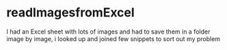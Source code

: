 # readImagesfromExcel
I had an Excel sheet with lots of images and had to save them in a folder image by image, i looked up and joined few snippets to sort out my problem
